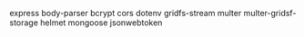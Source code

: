 
express 
body-parser 
bcrypt 
cors 
dotenv 
gridfs-stream 
multer 
multer-gridsf-storage 
helmet 
mongoose 
jsonwebtoken